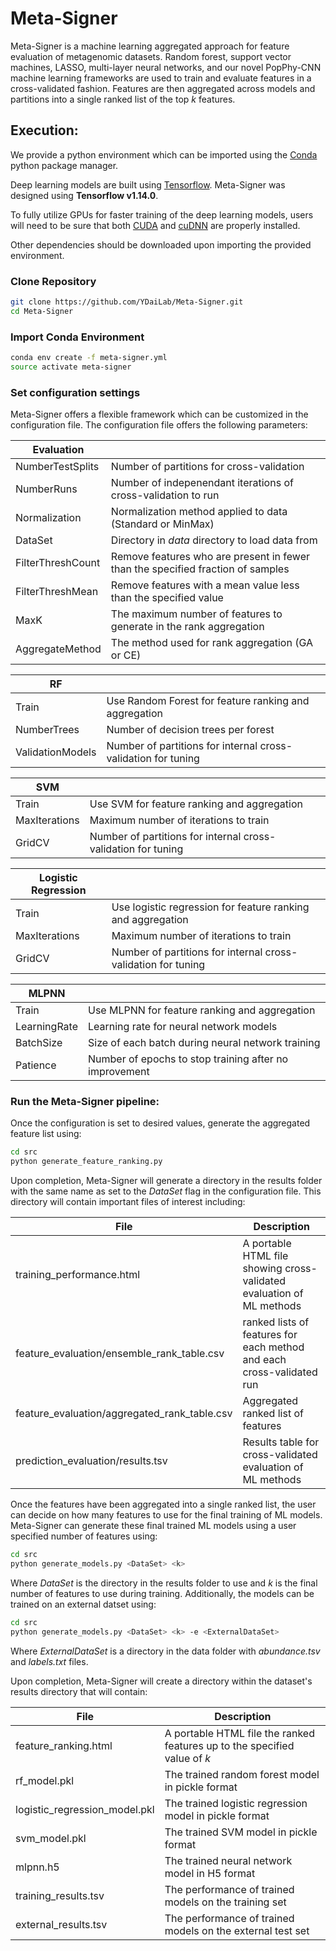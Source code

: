 # Meta-Signer

Meta-Signer is a machine learning aggregated approach for feature evaluation of metagenomic datasets. Random forest, support vector machines, LASSO, multi-layer neural networks, and our novel PopPhy-CNN machine learning frameworks are used to train and evaluate features in a cross-validated fashion. Features are then aggregated across models and partitions into a single ranked list of the top *k* features.

## Execution:

We provide a python environment which can be imported using the [Conda](https://www.anaconda.com/distribution/) python package manager.

Deep learning models are built using [Tensorflow](https://www.tensorflow.org/). Meta-Signer was designed using **Tensorflow v1.14.0**.

To fully utilize GPUs for faster training of the deep learning models, users will need to be sure that both [CUDA](https://developer.nvidia.com/cuda-toolkit-archive) and [cuDNN](https://developer.nvidia.com/cudnn) are properly installed.

Other dependencies should be downloaded upon importing the provided environment.

### Clone Repository
```bash
git clone https://github.com/YDaiLab/Meta-Signer.git
cd Meta-Signer
```
### Import Conda Environment

```bash
conda env create -f meta-signer.yml
source activate meta-signer
``` 
### Set configuration settings

Meta-Signer offers a flexible framework which can be customized in the configuration file. The configuration file offers the following parameters:

|Evaluation| |
| --- | --- |
|NumberTestSplits|Number of partitions for cross-validation|
|NumberRuns|Number of indepenendant iterations of cross-validation to run |
|Normalization|Normalization method applied to data (Standard or MinMax) |
|DataSet|Directory in _data_ directory to load data from |
|FilterThreshCount|Remove features who are present in fewer than the specified fraction of samples |
|FilterThreshMean|Remove features with a mean value less than the specified value |
|MaxK|The maximum number of features to generate in the rank aggregation |
|AggregateMethod|The method used for rank aggregation (GA or CE) |

|RF| |
| --- | --- |
|Train|Use Random Forest for feature ranking and aggregation|
|NumberTrees|Number of decision trees per forest|
|ValidationModels|Number of partitions for internal cross-validation for tuning|

|SVM| |
| --- | --- |
|Train|Use SVM for feature ranking and aggregation|
|MaxIterations|Maximum number of iterations to train|
|GridCV|Number of partitions for internal cross-validation for tuning|

|Logistic Regression| |
| --- | --- |
|Train|Use logistic regression for feature ranking and aggregation|
|MaxIterations|Maximum number of iterations to train|
|GridCV|Number of partitions for internal cross-validation for tuning|

|MLPNN| |
| --- | --- |
|Train|Use MLPNN for feature ranking and aggregation|
|LearningRate|Learning rate for neural network models|
|BatchSize|Size of each batch during neural network training|
|Patience|Number of epochs to stop training after no improvement|

### Run the Meta-Signer pipeline:

Once the configuration is set to desired values, generate the aggregated feature list using:

```bash
cd src
python generate_feature_ranking.py
``` 

Upon completion, Meta-Signer will generate a directory in the results folder with the same name as set to the _DataSet_ flag in the configuration file. This directory will contain important files of interest including:

|File|Description |
| --- | --- |
|training_performance.html|A portable HTML file showing cross-validated evaluation of ML methods|
|feature_evaluation/ensemble_rank_table.csv|ranked lists of features for each method and each cross-validated run|
|feature_evaluation/aggregated_rank_table.csv|Aggregated ranked list of features|
|prediction_evaluation/results.tsv|Results table for cross-validated evaluation of ML methods|

Once the features have been aggregated into a single ranked list, the user can decide on how many features to use for the final training of ML models. Meta-Signer can generate these final trained ML models using a user specified number of features using:

```bash
cd src
python generate_models.py <DataSet> <k>
``` 

Where _DataSet_ is the directory in the results folder to use and _k_ is the final number of features to use during training. Additionally, the models can be trained on an external datset using:

```bash
cd src
python generate_models.py <DataSet> <k> -e <ExternalDataSet>
``` 

Where _ExternalDataSet_ is a directory in the data folder with _abundance.tsv_ and _labels.txt_ files. 

Upon completion, Meta-Signer will create a directory within the dataset's results directory that will contain:

|File|Description |
| --- | --- |
|feature_ranking.html|A portable HTML file the ranked features up to the specified value of _k_|
|rf_model.pkl|The trained random forest model in pickle format|
|logistic_regression_model.pkl|The trained logistic regression model in pickle format|
|svm_model.pkl|The trained SVM model in pickle format|
|mlpnn.h5|The trained neural network model in H5 format|
|training_results.tsv|The performance of trained models on the training set|
|external_results.tsv|The performance of trained models on the external test set|
